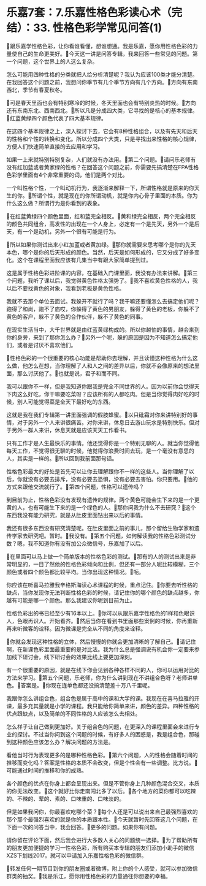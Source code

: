 # 乐嘉7套：7.乐嘉性格色彩读心术（完结）：33. 性格色彩学常见问答(1)

🎼跟乐嘉学性格色彩，让你看谁看懂，想谁想通。我是乐嘉，愿你用性格色彩的力量使自己的生命更美好。🎼今天这一讲是问答专辑，我来回答一些常见的问题。第一个问题，这个世界上的人这么复杂。

怎么可能用四种性格的分类就把人给分析清楚呢？我认为应该100类才能分清楚。在我回答这个问题之前，我想问你季节有几个季节方向有几个方向。🎼方向有东南西北，季节有春夏秋冬。

🎼可是春天里面也会有特别寒冷的时候，冬天里面也会有特别炎热的时候。🎼方向还有东南东北、西南西北。🎼所以凡是分成四大类，它寻找的是核心的基本规律。🎼红蓝黄绿四个颜色代表了四大基本规律。

在这四个基本规律之上，深入探讨下去，它会有8种性格组合，以及有先天和后天的性格和个性的转换和变化。所以分成四个大类，只是寻找出来性格的核心规律，方便人们快速简单直接的去应用和学习。

如果一上来就特别特别复杂，人们就没有办法用。🎼第二个问题。🎼请问乐老师有没有红加蓝或者黄家绿的性格？在回答这个问题之前，你需要先搞清楚在FPA性格色彩学里面有4个非常重要的词，他们是两个对比。

一个叫性格个性，一个叫动机行为，我逐渐来解释一下，所谓性格就是原来的你天生的你。🎼所谓个性，就是现在的你所谓动机，就是你内心骨子里面的本质。你为什么这么做？所谓行为是你看到的表象。

🎼在红蓝黄绿四个颜色里面，红和蓝完全相反。🎼黄和绿完全相反，两个完全相反的颜色共同组合，高发性的出现在一个人身上，必定有一个是先天，另外一个是后天，有一个是动机，另外一个很有可能是行为。

🎼所以如果你测试出来小红加蓝或者黄加绿。🎼那你就需要来思考哪个是你的先天本色，哪个是你的后天形成的颜色。当然，后天是如何形成的，它又分成了好多变化。这个在课程里面我应该有几集当中有跟大家简单提到过。

这是属于性格色彩进阶课的内容，在基础入门课里面，我没有办法来讲解。🎼第三个问题，我听了课以后，我觉得黄色性格太强势了。🎼我不喜欢黄色性格的人，我以后不要找黄色的对象，我看到老板是黄色性格。

我就不去那个单位去面试。我躲开不就行了吗？我干嘛还要懂怎么去搞定他们呢？跑得了和尚，跑不了庙哎，你躲得了黄色的男朋友，躲得了黄色的老板，你躲不了黄色的客户，躲不了黄色的合作伙伴，躲不了黄色的同事。

在现实生活当中，大千世界就是由红蓝黄绿构成的。所以你越怕的事情，越会来到你的身旁，来到了那你怎么办？🎼另外一个呢，躲的原因是因为不知道怎么搞定他们，或者是讨厌不喜欢他们。

🎼性格色彩的一个很重要的核心功能是帮助你去理解，并且读懂这种性格为什么这么做，他怎么在想，当你理解了人和人之间的差异以后，你就不会像原来的想法里面，那么讨厌他了。🎼也就是说，君子和而不同。

我可以跟你不一样，但是我知道你跟我是完全不同世界的人。因为以前你会觉得天下肉这么好吃，你干嘛要吃菜呀？应该所有的人都吃肉。但是当你觉得肉好吃的时候，别人可能觉得菜是全天下最好吃的东西。

这就是我在我们专辑第一讲里面强调的假肢蜂蜜。🎼以只砒霜对你来讲特别好的事情，对于另外一个人来讲很痛苦。对你来讲，休息日去游山玩水是特别快乐。但对于另外一群人来讲，休息天就是应该天天工作看书。

只有工作才是人生最快乐的事情。他还觉得你是一个特别无聊的人。就当你觉得他每天工作，不觉得很无聊的时候，他觉得你浪费时间去玩，是一个毫没有意思的人，其实是一样的。🎼所以回到我前面那句话。

性格色彩最大的好处是首先可以让你去理解跟你不一样的这些人。当你理解了以后，你就没有必要去排斥，没有必要去恐惧，没有必要去害怕。你只要用。🎼他的方式来跟他交流就行了。🎼第四个问题，性格可以遗传吗？

到目前为止，性格色彩没有发现有遗传的规律。两个黄色可能会生下来的是一个更黄的人，也有可能生下来的是一个绿色的人。🎼那你问我为什么不去研究？🎼这个东西我没有能力研究，就是从肚皮里面钻出来以后的事情。

我还有很多东西没有研究清楚呢。在肚皮里面之前的事儿，那个留给生物学家和遗传学家去研究吧。暂时。🎼我没有。🎼第五个问题，如何解读我的性格色彩测试分数？嗯，我不知道你有没有加公众微信号，乐嘉加了以后。

🎼在里面可以马上做一个简单版本的性格色彩的测试。🎼那有的人的测试出来是非常明显的，一目了然他的性格色彩倾向和比例，但还有一部分人呢比较模糊，三个颜色或者四个颜色都比较平均。当你出现这种情况。🎼呃。

你应该在听喜马拉雅我辛格斯海读心术课程的时候，重点记住。🎼你要去听性格的缺点，当你发现你无法判断性格色彩的时候，请记住你的哪个颜色的缺点越多，你越有可能是哪一个颜色。那么我建议你呢到目前为止。

性格色彩出的书已经至少有16本以上。🎼你可以从跟乐嘉学性格色的1样和色眼识人，色眼再识人。开始看齐。🎼然后当你在看到书里面那些案例的时候，你再重新再来听微客的诠释。因为微课是完全从不同的角度来诠释。

🎼你就会发现这种性格的立体，然后慢慢的你就会更加清晰的了解自己。🎼请记住啊，在新课色彩里面最重要的是对比法。我为什么总是强调说有机会你一定要来参加线下研讨会，线下研讨会的效果比线上要更加深刻。

有一个很重要的原因，就是在线下你会见到各种各样不同的人，你可以运用对比的方法来学习。🎼第五个问题，乐老师，你为什么讲到现在不讲组合色呀？老师讲单色。🎼答案是。🎼你现在连单色都还没搞清楚差十万八千里呢。

我跟你怎么讲组合色，组合色是属于高中的课和大学的课。我现在在喜马拉雅的开课，最多充其量就是小学的课程。我只能给你简单来讲，颜色的差异。四种性格的优点跟缺点，以及简单的不同性格的人应该怎么去相处。

怎么样子让自己做到更加好。关于组合色的问题，在更深入的课程里面会来进行专业的探讨。不过当你问到这个问题的时候，有好多人的困惑是，我是组合色，那碰到这种颜色应该怎么办？解决问题的方法是。

看他当时行为表现更多的是哪种性格色彩。🎼第六个问题，人的性格会随着时间的推移而变化吗？答案是性格的本质不会改变，但是个性会有一些调整。比方说。🎼可能通过时间的推移和你的成熟。

各个颜色的优点在你身上都会呈现出来。但是不管你身上几种颜色混合交叉，本质的你无法改变。🎼这个就好比你走南闯北多了以后。🎼各个地方的菜你都可以吃辣的、不辣的、荤的、素的、口味重的、口味淡的。

但是如果我问你，你最喜欢吃哪个菜？🎼每个人还是可以说出来自己最强烈喜欢的那个那个最强烈喜欢的就是你的本质跟本性。🎼今天就暂时先回答这几个问题，在下面一次的问答当中，我会回答。🎼更多的问题。如果你有问题。

请你留在评论下面，然后我会进行大多数人关心的问题统一选择。🎼为了帮助所有的朋友更加便捷的学习一性格色彩，所有购买本专辑的朋友们添加小助手的微信XZS下划线2017。就可以申请加入乐嘉性格色彩的微信群。

🎼转发任何一期节目到你的朋友圈或者微博，附上你的个人感受，就可以参加微信群类的抽奖。🎼我是乐江，愿你用性格色彩的力量通往你想要的幸福。

